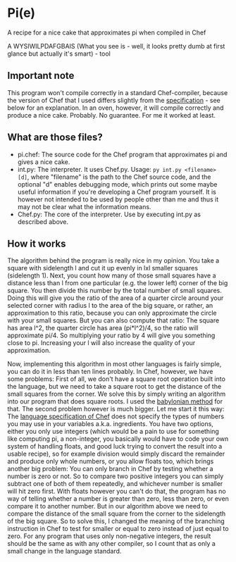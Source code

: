 # Pi(e)
A recipe for a nice cake that approximates pi when compiled in Chef

A WYSIWILPDAFGBAIS (What you see is - well, it looks pretty dumb at first glance but actually it's smart) - tool

## Important note
This program won't compile correctly in a standard Chef-compiler, because the version of Chef that I used differs slightly from the [specification][1] - see below for an explanation. In an oven, however, it will compile correctly and produce a nice cake. Probably. No guarantee. For me it worked at least.

## What are those files?
- pi.chef: The source code for the Chef program that approximates pi and gives a nice cake.
- int.py: The interpreter. It uses Chef.py. Usage: ```py int.py <filename> [d]```, where "filename" is the path to the Chef source code, and the optional "d" enables debugging mode, which prints out some maybe useful information if you're developing a Chef program yourself. It is however not intended to be used by people other than me and thus it may not be clear what the information means.
- Chef.py: The core of the interpreter. Use by executing int.py as described above.

## How it works
The algorithm behind the program is really nice in my opinion. You take a square with sidelength l and cut it up evenly in lxl smaller squares (sidelength 1). Next, you count how many of those small squares have a distance less than l from one particular (e.g. the lower left) corner of the big square. You then divide this number by the total number of small squares. Doing this will give you the ratio of the area of a quarter circle around your selected corner with radius l to the area of the big square, or rather, an approximation to this ratio, because you can only approximate the circle with your small squares. But you can also compute that ratio: The square has area l^2, the quarter circle has area (pi\*l^2)/4, so the ratio will approximate pi/4. So multiplying your ratio by 4 will give you something close to pi. Increasing your l will also increase the quality of your approximation.

Now, implementing this algorithm in most other languages is fairly simple, you can do it in less than ten lines probably. In Chef, however, we have some problems: First of all, we don't have a square root operation built into the language, but we need to take a square root to get the distance of the small squares from the corner. We solve this by simply writing an algorithm into our program that does square roots. I used the [babylonian method](https://en.wikipedia.org/wiki/Methods_of_computing_square_roots#Babylonian_method) for that.
The second problem however is much bigger. Let me start it this way: The [language specification of Chef][1] does not specify the types of numbers you may use in your variables a.k.a. ingredients. You have two options, either you only use integers (which would be a pain to use for something like computing pi, a non-integer, you basically would have to code your own system of handling floats, and good luck trying to convert the result into a usable recipe), so for example division would simply discard the remainder and produce only whole numbers, or you allow floats too, which brings another big problem: You can only branch in Chef by testing whether a number is zero or not. So to compare two positive integers you can simply subtract one of both of them repeatedly, and whichever number is smaller will hit zero first. With floats however you can't do that, the program has no way of telling whether a number is greater than zero, less than zero, or even compare it to another number. But in our algorithm above we need to compare the distance of the small square from the corner to the sidelength of the big square. So to solve this, I changed the meaning of the branching instruction in Chef to test for smaller or equal to zero instead of just equal to zero. For any program that uses only non-negative integers, the result should be the same as with any other compiler, so I count that as only a small change in the language standard.



[1]: https://www.dangermouse.net/esoteric/chef.html
